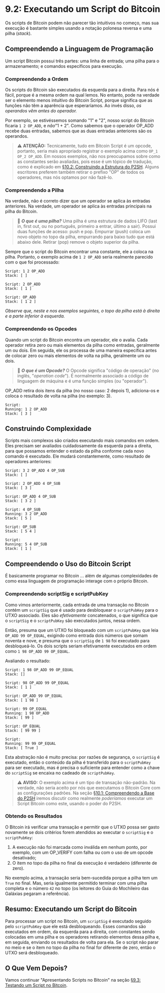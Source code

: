 # 9.2: Executando um Script do Bitcoin

Os scripts de Bitcoin podem não parecer tão intuitivos no começo, mas sua execução é bastante simples usando a notação polonesa reversa e uma pilha (_stack_).

## Compreendendo a Linguagem de Programação

Um script Bitcoin possui três partes: uma linha de entrada; uma pilha para o armazenamento; e comandos específicos para execução.

### Compreendendo a Ordem

Os scripts do Bitcoin são executados da esquerda para a direita. Para nós é fácil, porque é a mesma ordem na qual lemos. No entanto, pode na verdade ser o elemento menos intuitivo do Bitcoin Script, porque significa que as funções não têm a aparência que esperaríamos. Ao invés disso, _os operandos vêm antes do operador._

Por exemplo, se estivéssemos somando "1" e "2", nosso script do Bitcoin ficaria ```1 2 OP_ADD```, e _não_"1 + 2". Como sabemos que o operador OP_ADD recebe duas entradas, sabemos que as duas entradas anteriores são os operandos.

> :warning: **ATENÇÃO:** Tecnicamente, tudo em Bitcoin Script é um opcode, portanto, seria mais apropriado registrar o exemplo acima como ```OP_1 OP_2 OP_ADD```. Em nossos exemplos, não nos preocupamos sobre como as constantes serão avaliadas, pois esse é um tópico de tradução, como é explicado em [§10.2: Construindo a Estrutura do P2SH](10_2_Building_the_Structure_of_P2SH.md). Alguns escritores preferem também retirar o prefixo "OP" de todos os operadores, mas nós optamos por não fazê-lo.

### Compreendendo a Pilha

Na verdade, não é correto dizer que um operador se aplica às entradas anteriores. Na verdade, um operador se aplica às entradas principais na pilha do Bitcoin.

> :book: ***O que é uma pilha?*** Uma pilha é uma estrutura de dados LIFO (last in, first out, ou no português, primeiro a entrar, último a sair). Possui duas funções de acesso: push e pop. Empurrar (push) coloca um novo objeto no topo da pilha, empurrando para baixo tudo que está abaixo dele. Retirar (pop) remove o objeto superior da pilha.

Sempre que o script do Bitcoin encontrar uma constante, ele a coloca na pilha. Portanto, o exemplo acima de ```1 2 OP_ADD``` seria realmente parecido com o que foi processado:
```
Script: 1 2 OP_ADD
Stack: [ ]

Script: 2 OP_ADD
Stack: [ 1 ]

Script: OP_ADD
Stack: [ 1 2 ]
```
_Observe que, neste e nos exemplos seguintes, o topo da pilha está à direita e a parte inferior à esquerda._

### Compreendendo os Opcodes

Quando um script do Bitcoin encontra um operador, ele o avalia. Cada operador retira zero ou mais elementos da pilha como entradas, geralmente um ou dois. Em seguida, ele os processa de uma maneira específica antes de colocar zero ou mais elementos de volta na pilha, geralmente um ou dois.

> :book: ***O que é um Opcode?*** O Opcode significa "código de operação" (no inglês, "_operation code_"). É normalmente associado a código de linguagem de máquina e é uma função simples (ou "operador").

OP_ADD retira dois itens da pilha (no nosso caso: 2 depois 1), adiciona-os e coloca o resultado de volta na pilha (no exemplo: 3).
```
Script:
Running: 1 2 OP_ADD
Stack: [ 3 ]
```

## Construindo Complexidade

Scripts mais complexos são criados executando mais comandos em ordem. Eles precisam ser avaliados cuidadosamente da esquerda para a direita, para que possamos entender o estado da pilha conforme cada novo comando é executado. Ele mudará constantemente, como resultado de operadores anteriores:
```
Script: 3 2 OP_ADD 4 OP_SUB
Stack: [ ]

Script: 2 OP_ADD 4 OP_SUB
Stack: [ 3 ]

Script: OP_ADD 4 OP_SUB
Stack: [ 3 2 ]

Script: 4 OP_SUB
Running: 3 2 OP_ADD
Stack: [ 5 ]

Script: OP_SUB
Stack: [ 5 4 ]

Script: 
Running: 5 4 OP_SUB
Stack: [ 1 ]
```

## Compreendendo o Uso do Bitcoin Script

É basicamente programar no Bitcoin ... além de algumas complexidades de como essa linguagem de programação interage com o próprio Bitcoin.

### Compreendendo scriptSig e scriptPubKey

Como vimos anteriormente, cada entrada de uma transação no Bitcoin contém um ```scriptSig``` que é usado para desbloquear o ```scriptPubKey``` para o UTXO associado. Eles são _efetivamente_ concatenados, o que significa que o ```scriptSig``` e o ```scriptPubKey``` são executados juntos, nessa ordem.

Então, presuma que um UTXO foi bloqueado com um ```scriptPubKey``` que leia ```OP_ADD 99 OP_EQUAL```, exigindo como entrada dois números que somam noventa e nove, e presuma que o ```scriptSig``` de ```1 98``` foi executado para desbloqueá-lo. Os dois scripts seriam efetivamente executados em ordem como ```1 98 OP_ADD 99 OP_EQUAL```.

Avaliando o resultado:
```
Script: 1 98 OP_ADD 99 OP_EQUAL
Stack: []

Script: 98 OP_ADD 99 OP_EQUAL
Stack: [ 1 ]

Script: OP_ADD 99 OP_EQUAL
Stack: [ 1 98 ]

Script: 99 OP_EQUAL
Running: 1 98 OP_ADD
Stack: [ 99 ]

Script: OP_EQUAL
Stack: [ 99 99 ]

Script: 
Running: 99 99 OP_EQUAL
Stack: [ True ]
```
Esta abstração não é muito precisa: por razões de segurança, o ```scriptSig``` é executado, então o conteúdo da pilha é transferido para o ```scriptPubKey``` para ser executado, mas é precisa o suficiente para entender como a chave do ```scriptSig``` se encaixa no cadeado de ```scriptPubKey```.

> :warning: **AVISO:** O exemplo acima é um tipo de transação não-padrão. Na verdade, não seria aceito por nós que executamos o Bitcoin Core com as configurações padrões. Na seção [§10.1: Compreendendo a Base do P2SH](10_1_Understanding_the_Foundation_of_P2SH.md) iremos discutir como realmente _poderíamos_ executar um Script Bitcoin como este, usando o poder do P2SH.

### Obtendo os Resultados

O Bitcoin irá verificar uma transação e permitir que o UTXO possa ser gasto novamente se dois critérios forem atendidos ao executar o ```scriptSig``` e o ```scriptPubKey```:

   1. A execução não foi marcada como inválida em nenhum ponto, por exemplo, com um OP_VERIFY com falha ou com o uso de um opcode desativado;
   2. O item no topo da pilha no final da execução é verdadeiro (diferente de zero).

No exemplo acima, a transação seria bem-sucedida porque a pilha tem um ```True``` no final. Mas, seria igualmente permitido terminar com uma pilha completa e o número ```42``` no topo (os leitores do Guia do Mochileiro das Galáxias pegaram a referência).

## Resumo: Executando um Script do Bitcoin

Para processar um script no Bitcoin, um ```scriptSig``` é executado seguido pelo ```scriptPubKey``` que ele está desbloqueando. Esses comandos são executados em ordem, da esquerda para a direita, com constantes sendo colocadas em uma pilha e os operadores retirando elementos dessa pilha e, em seguida, enviando os resultados de volta para ela. Se o script não parar no meio e se o item no topo da pilha no final for diferente de zero, então o UTXO será desbloqueado.

## O Que Vem Depois?

Vamos continuar "Apresentando Scripts no Bitcoin" na seção [§9.3: Testando um Script no Bitcoin](09_3_Testing_a_Bitcoin_Script.md).